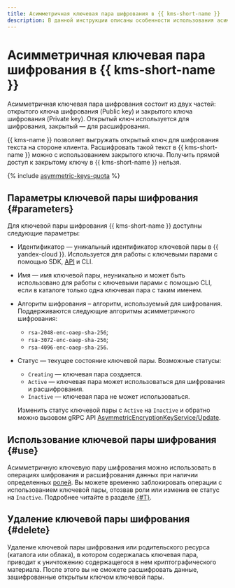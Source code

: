 ```yaml
---
title: Асимметричная ключевая пара шифрования в {{ kms-short-name }}
description: В данной инструкции описаны особенности использования асимметричной ключевой пары шифрования в {{ kms-short-name }}.
---
```


# Асимметричная ключевая пара шифрования в {{ kms-short-name }}

Асимметричная ключевая пара шифрования состоит из двух частей: открытого ключа шифрования (Public key) и закрытого ключа шифрования (Private key). Открытый ключ используется для шифрования, закрытый — для расшифрования.

{{ kms-name }} позволяет выгружать открытый ключ для шифрования текста на стороне клиента. Расшифровать такой текст в {{ kms-short-name }} можно с использованием закрытого ключа. Получить прямой доступ к закрытому ключу в {{ kms-short-name }} нельзя.

{% include [asymmetric-keys-quota](../../_includes/kms/asymmetric-keys-quota.md) %}

## Параметры ключевой пары шифрования {#parameters}

Для ключевой пары шифрования {{ kms-short-name }} доступны следующие параметры:
* Идентификатор — уникальный идентификатор ключевой пары в {{ yandex-cloud }}. Используется для работы с ключевыми парами с помощью SDK, [API](../../glossary/rest-api.md) и CLI.
* Имя — имя ключевой пары, неуникально и может быть использовано для работы с ключевыми парами с помощью CLI, если в каталоге только одна ключевая пара с таким именем.
* Алгоритм шифрования – алгоритм, используемый для шифрования. Поддерживаются следующие алгоритмы асимметричного шифрования: 
    * `rsa-2048-enc-oaep-sha-256`;
    * `rsa-3072-enc-oaep-sha-256`;
    * `rsa-4096-enc-oaep-sha-256`.

* Статус — текущее состояние ключевой пары. Возможные статусы: 
    * `Creating` — ключевая пара создается.
    * `Active` — ключевая пара может использоваться для шифрования и расшифрования.
    * `Inactive` — ключевая пара не может использоваться.
    
    Изменить статус ключевой пары с `Active` на `Inactive` и обратно можно вызовом gRPC API [AsymmetricEncryptionKeyService/Update](../asymmetricencryption/api-ref/grpc/AsymmetricEncryptionKey/update.md).

## Использование ключевой пары шифрования {#use}

Асимметричную ключевую пару шифрования можно использовать в операциях шифрования и расшифрования данных при наличии определенных [ролей](../security/index.md#roles-list). Вы можете временно заблокировать операции с использованием ключевой пары, отозвав роли или изменив ее статус на `Inactive`. Подробнее читайте в разделе [{#T}](../security/index.md).

## Удаление ключевой пары шифрования {#delete}

Удаление ключевой пары шифрования или родительского ресурса (каталога или облака), в котором содержалась ключевая пара, приводит к уничтожению содержащегося в нем криптографического материала. После этого вы не сможете расшифровать данные, зашифрованные открытым ключом ключевой пары.
